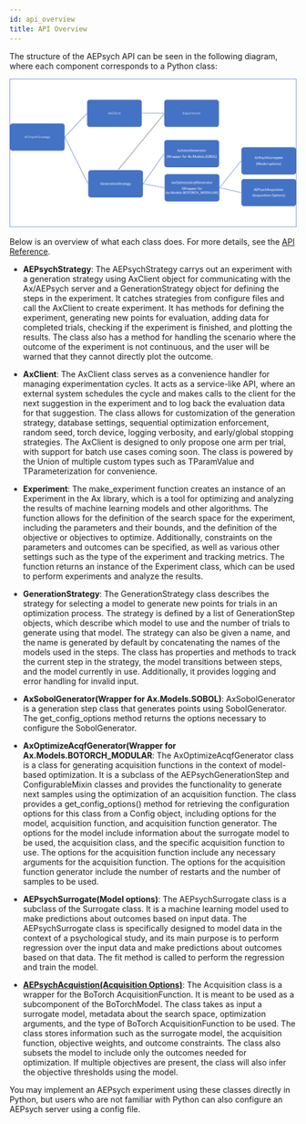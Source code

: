 ```yaml
---
id: api_overview
title: API Overview
---
```


The structure of the AEPsych API can be seen in the following diagram, where each component corresponds to a Python class:

![AEPsych API](assets/new_api_diagram.png)

Below is an overview of what each class does. For more details, see the [API Reference](/api).

- **AEPsychStrategy**: The AEPsychStrategy carrys out an experiment with a generation strategy using AxClient object for communicating with the Ax/AEPsych server and a GenerationStrategy object for defining the steps in the experiment. It catches strategies from configure files and call the AxClient to create experiment. It has methods for defining the experiment, generating new points for evaluation, adding data for completed trials, checking if the experiment is finished, and plotting the results. The class also has a method for handling the scenario where the outcome of the experiment is not continuous, and the user will be warned that they cannot directly plot the outcome.

- **AxClient**: The AxClient class serves as a convenience handler for managing experimentation cycles. It acts as a service-like API, where an external system schedules the cycle and makes calls to the client for the next suggestion in the experiment and to log back the evaluation data for that suggestion. The class allows for customization of the generation strategy, database settings, sequential optimization enforcement, random seed, torch device, logging verbosity, and early/global stopping strategies. The AxClient is designed to only propose one arm per trial, with support for batch use cases coming soon. The class is powered by the Union of multiple custom types such as TParamValue and TParameterization for convenience.

- **Experiment**: The make_experiment function creates an instance of an Experiment in the Ax library, which is a tool for optimizing and analyzing the results of machine learning models and other algorithms. The function allows for the definition of the search space for the experiment, including the parameters and their bounds, and the definition of the objective or objectives to optimize. Additionally, constraints on the parameters and outcomes can be specified, as well as various other settings such as the type of the experiment and tracking metrics. The function returns an instance of the Experiment class, which can be used to perform experiments and analyze the results.

- **GenerationStrategy**: The GenerationStrategy class describes the strategy for selecting a model to generate new points for trials in an optimization process. The strategy is defined by a list of GenerationStep objects, which describe which model to use and the number of trials to generate using that model. The strategy can also be given a name, and the name is generated by default by concatenating the names of the models used in the steps. The class has properties and methods to track the current step in the strategy, the model transitions between steps, and the model currently in use. Additionally, it provides logging and error handling for invalid input.

- **AxSobolGenerator(Wrapper for Ax.Models.SOBOL)**: AxSobolGenerator is a generation step class that generates points using SobolGenerator. The get_config_options method returns the options necessary to configure the SobolGenerator.

- **AxOptimizeAcqfGenerator(Wrapper for Ax.Models.BOTORCH_MODULAR**: The AxOptimizeAcqfGenerator class is a class for generating acquisition functions in the context of model-based optimization. It is a subclass of the AEPsychGenerationStep and ConfigurableMixin classes and provides the functionality to generate next samples using the optimization of an acquisition function. The class provides a get_config_options() method for retrieving the configuration options for this class from a Config object, including options for the model, acquisition function, and acquisition function generator. The options for the model include information about the surrogate model to be used, the acquisition class, and the specific acquisition function to use. The options for the acquisition function include any necessary arguments for the acquisition function. The options for the acquisition function generator include the number of restarts and the number of samples to be used.

- **AEPsychSurrogate(Model options)**: The AEPsychSurrogate class is a subclass of the Surrogate class. It is a machine learning model used to make predictions about outcomes based on input data. The AEPsychSurrogate class is specifically designed to model data in the context of a psychological study, and its main purpose is to perform regression over the input data and make predictions about outcomes based on that data. The fit method is called to perform the regression and train the model. 

- **[AEPsychAcquistion(Acquisition Options)](/api/acquisition)**: The Acquisition class is a wrapper for the BoTorch AcquisitionFunction. It is meant to be used as a subcomponent of the BoTorchModel. The class takes as input a surrogate model, metadata about the search space, optimization arguments, and the type of BoTorch AcquisitionFunction to be used. The class stores information such as the surrogate model, the acquisition function, objective weights, and outcome constraints. The class also subsets the model to include only the outcomes needed for optimization. If multiple objectives are present, the class will also infer the objective thresholds using the model.

You may implement an AEPsych experiment using these classes directly in Python, but users who are not familiar with Python can also configure an AEPsych server using a config file.
